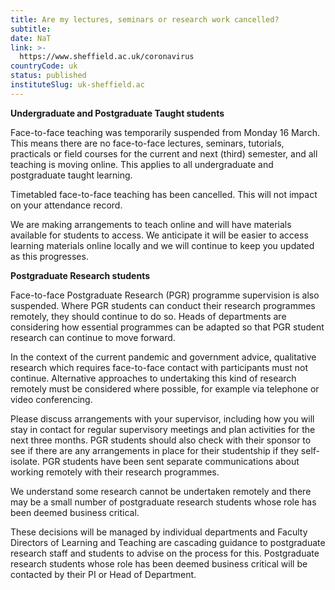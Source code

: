 ```yaml
---
title: Are my lectures, seminars or research work cancelled?
subtitle: 
date: NaT
link: >-
  https://www.sheffield.ac.uk/coronavirus
countryCode: uk
status: published
instituteSlug: uk-sheffield.ac
---
```

**Undergraduate and Postgraduate Taught students**

Face-to-face teaching was temporarily suspended from Monday 16 March. This means there are no face-to-face lectures, seminars, tutorials, practicals or field courses for the current and next (third) semester, and all teaching is moving online. This applies to all undergraduate and postgraduate taught learning.

Timetabled face-to-face teaching has been cancelled. This will not impact on your attendance record.

We are making arrangements to teach online and will have materials available for students to access. We anticipate it will be easier to access learning materials online locally and we will continue to keep you updated as this progresses.

**Postgraduate Research students**

Face-to-face Postgraduate Research (PGR) programme supervision is also suspended. Where PGR students can conduct their research programmes remotely, they should continue to do so. Heads of departments are considering how essential programmes can be adapted so that PGR student research can continue to move forward.

In the context of the current pandemic and government advice, qualitative research which requires face-to-face contact with participants must not continue. Alternative approaches to undertaking this kind of research remotely must be considered where possible, for example via telephone or video conferencing.

Please discuss arrangements with your supervisor, including how you will stay in contact for regular supervisory meetings and plan activities for the next three months. PGR students should also check with their sponsor to see if there are any arrangements in place for their studentship if they self-isolate. PGR students have been sent separate communications about working remotely with their research programmes.

We understand some research cannot be undertaken remotely and there may be a small number of postgraduate research students whose role has been deemed business critical.

These decisions will be managed by individual departments and Faculty Directors of Learning and Teaching are cascading guidance to postgraduate research staff and students to advise on the process for this. Postgraduate research students whose role has been deemed business critical will be contacted by their PI or Head of Department.
